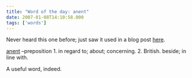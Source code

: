 ```yaml
---
title: "Word of the day: anent"
date: 2007-01-08T14:10:58.000
tags: ['words'] 
---
```


Never heard this one before; just saw it used in a blog post [here](http://biglizards.net/blog/archives/2007/01/comment_thread.html).

[anent](http://dictionary.reference.com/browse/anent) –preposition 1. in regard to; about; concerning. 2. British. beside; in line with.

A useful word, indeed.
